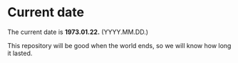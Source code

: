 # Current date

The current date is **1973.01.22.** (YYYY.MM.DD.)

This repository will be good when the world ends, so we will know how long it lasted.